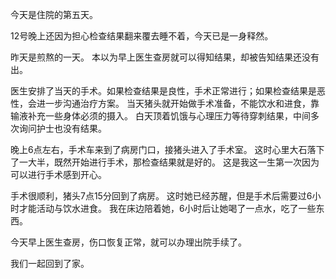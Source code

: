 今天是住院的第五天。

12号晚上还因为担心检查结果翻来覆去睡不着，今天已是一身释然。

昨天是煎熬的一天。
本以为早上医生查房就可以得知结果，却被告知结果还没有出。

医生安排了当天的手术。如果检查结果是良性，手术正常进行；如果检查结果是恶性，会进一步沟通治疗方案。
当天猪头就开始做手术准备，不能饮水和进食，靠输液补充一些身体必须的摄入。
白天顶着饥饿与心理压力等待穿刺结果，中间多次询问护士也没有结果。

晚上6点左右，手术车来到了病房门口，接猪头进入了手术室。
这时心里大石落下了一大半，既然开始进行手术，那检查结果就是好的。
这是我这一生第一次因为可以进行手术感到开心。

手术很顺利，猪头7点15分回到了病房。
这时她已经苏醒，但是手术后需要过6小时才能活动与饮水进食。
我在床边陪着她，6小时后让她喝了一点水，吃了一些东西。

今天早上医生查房，伤口恢复正常，就可以办理出院手续了。

我们一起回到了家。
